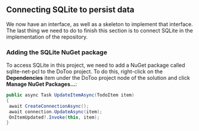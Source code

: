 ## Connecting SQLite to persist data
We now have an interface, as well as a skeleton to implement that interface. The last thing we need to
do to finish this section is to connect SQLite in the implementation of the repository.
### Adding the SQLite NuGet package

To access SQLite in this project, we need to add a NuGet package called sqlite-net-pcl to the
DoToo project. To do this, right-click on the **Dependencies** item under the DoToo project node of
the solution and click **Manage NuGet Packages...**:

```csharp
public async Task UpdateItemAsync(TodoItem item)
{
 await CreateConnectionAsync();
 await connection.UpdateAsync(item);
 OnItemUpdated?.Invoke(this, item);
}
```
